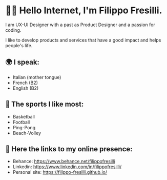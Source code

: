 # 👋🏻 Hello Internet, I'm Filippo Fresilli. 

I am UX-UI Designer with a past as Product Designer and a passion for coding. 

I like to develop products and services that have a good impact and helps people's life.

## 🌍 I speak:

* Italian  (mother tongue)
* French   (B2) 
* English  (B2)

## 🏀 The sports I like most: 

* Basketball
* Football 
* Ping-Pong
* Beach-Volley

## 🔗 Here the links to my online presence:

* Behance: https://www.behance.net/filippofresilli
* Linkedin: https://www.linkedin.com/in/filippofresilli/
* Personal site: https://filippo-fresilli.github.io/

